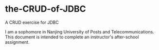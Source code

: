 # the-CRUD-of-JDBC
A CRUD exercise for JDBC

I am a sophomore in Nanjing University of Posts and Telecommunications.
This document is intended to complete an instructor's after-school assignment.

